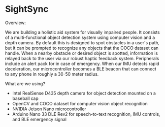 # SightSync


Overview:

We are building a holistic aid system for visually impaired people. It consists of a multi-functional object detection system using computer vision and a depth camera. By default this is designed to spot obstacles in a user's path, but it can be prompted to recognize any objects that the COCO dataset can handle. When a nearby obstacle or desired object is spotted, information is relayed back to the user via our robust haptic feedback system. Peripherals include an alert pack for in case of emergency. When our IMU detects rapid deceleration, our microcontroller becomes a BLE beacon that can connect to any phone in roughly a 30-50 meter radius.

What are we using?
- Intel RealSense D435 depth camera for object detection mounted on a baseball cap
- OpenCV and COCO dataset for computer vision object recognition
- NVIDIA Jetson Nano microcontroller
- Arduino Nano 33 DLE Rev2 for speech-to-text recognition, IMU controls, and BLE emergency signal
